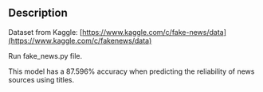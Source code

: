 
## Description
Dataset from Kaggle: [https://www.kaggle.com/c/fake-news/data](https://www.kaggle.com/c/fakenews/data)

Run fake_news.py file.

This model has a 87.596% accuracy when predicting the reliability of news sources using titles.
